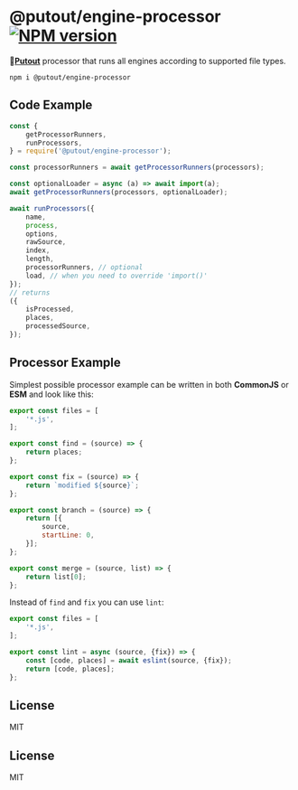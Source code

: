 # @putout/engine-processor [![NPM version][NPMIMGURL]][NPMURL]

[NPMIMGURL]: https://img.shields.io/npm/v/@putout/engine-loader.svg?style=flat&longCache=true
[NPMURL]: https://npmjs.org/package/@putout/engine-loader"npm"

🐊[**Putout**](https://github.com/coderaiser/putout) processor that runs all engines according to supported file types.

```
npm i @putout/engine-processor
```

## Code Example

```js
const {
    getProcessorRunners,
    runProcessors,
} = require('@putout/engine-processor');

const processorRunners = await getProcessorRunners(processors);

const optionalLoader = async (a) => await import(a);
await getProcessorRunners(processors, optionalLoader);

await runProcessors({
    name,
    process,
    options,
    rawSource,
    index,
    length,
    processorRunners, // optional
    load, // when you need to override 'import()'
});
// returns
({
    isProcessed,
    places,
    processedSource,
});
```

## Processor Example

Simplest possible processor example can be written in both
**CommonJS** or **ESM** and look like this:

```js
export const files = [
    '*.js',
];

export const find = (source) => {
    return places;
};

export const fix = (source) => {
    return `modified ${source}`;
};

export const branch = (source) => {
    return [{
        source,
        startLine: 0,
    }];
};

export const merge = (source, list) => {
    return list[0];
};
```

Instead of `find` and `fix` you can use `lint`:

```js
export const files = [
    '*.js',
];

export const lint = async (source, {fix}) => {
    const [code, places] = await eslint(source, {fix});
    return [code, places];
};
```

## License

MIT

## License

MIT
